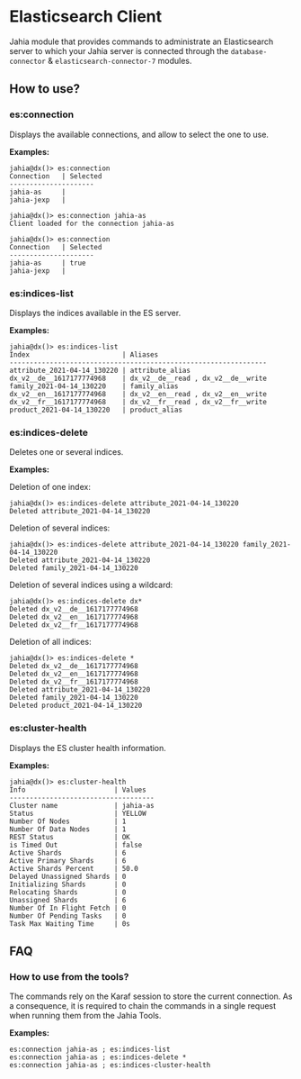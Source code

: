 # Elasticsearch Client

Jahia module that provides commands to administrate an Elasticsearch server to which your Jahia server is connected
through the `database-connector` & `elasticsearch-connector-7` modules.

## <a name="how-to-use"></a>How to use?
### <a name="es-connection"></a>es:connection
Displays the available connections, and allow to select the one to use.

**Examples:**

    jahia@dx()> es:connection
    Connection   | Selected
    ---------------------
    jahia-as     |
    jahia-jexp   | 

    jahia@dx()> es:connection jahia-as
    Client loaded for the connection jahia-as

    jahia@dx()> es:connection
    Connection   | Selected
    ---------------------
    jahia-as     | true
    jahia-jexp   |

### <a name="es-indices-list"></a>es:indices-list
Displays the indices available in the ES server.

**Examples:**

    jahia@dx()> es:indices-list
    Index                       | Aliases
    ----------------------------------------------------------------
    attribute_2021-04-14_130220 | attribute_alias
    dx_v2__de__1617177774968    | dx_v2__de__read , dx_v2__de__write
    family_2021-04-14_130220    | family_alias
    dx_v2__en__1617177774968    | dx_v2__en__read , dx_v2__en__write
    dx_v2__fr__1617177774968    | dx_v2__fr__read , dx_v2__fr__write
    product_2021-04-14_130220   | product_alias  

### <a name="es-indices-delete"></a>es:indices-delete
Deletes one or several indices.

**Examples:**                  
    
Deletion of one index:

    jahia@dx()> es:indices-delete attribute_2021-04-14_130220
    Deleted attribute_2021-04-14_130220

Deletion of several indices:

    jahia@dx()> es:indices-delete attribute_2021-04-14_130220 family_2021-04-14_130220
    Deleted attribute_2021-04-14_130220
    Deleted family_2021-04-14_130220

Deletion of several indices using a wildcard:

    jahia@dx()> es:indices-delete dx*
    Deleted dx_v2__de__1617177774968
    Deleted dx_v2__en__1617177774968
    Deleted dx_v2__fr__1617177774968

Deletion of all indices:

    jahia@dx()> es:indices-delete *
    Deleted dx_v2__de__1617177774968
    Deleted dx_v2__en__1617177774968
    Deleted dx_v2__fr__1617177774968  
    Deleted attribute_2021-04-14_130220
    Deleted family_2021-04-14_130220
    Deleted product_2021-04-14_130220 

### <a name="es-cluster-health"></a>es:cluster-health
Displays the ES cluster health information.

**Examples:**

    jahia@dx()> es:cluster-health
    Info                      | Values
    ------------------------------------
    Cluster name              | jahia-as
    Status                    | YELLOW
    Number Of Nodes           | 1
    Number Of Data Nodes      | 1
    REST Status               | OK
    is Timed Out              | false
    Active Shards             | 6
    Active Primary Shards     | 6
    Active Shards Percent     | 50.0
    Delayed Unassigned Shards | 0
    Initializing Shards       | 0
    Relocating Shards         | 0
    Unassigned Shards         | 6
    Number Of In Flight Fetch | 0
    Number Of Pending Tasks   | 0
    Task Max Waiting Time     | 0s

## <a name="faq"></a>FAQ
### <a name="faq-tools"></a>How to use from the tools?
The commands rely on the Karaf session to store the current connection. As a consequence, it is 
required to chain the commands in a single request when running them from the Jahia Tools.

**Examples:**

    es:connection jahia-as ; es:indices-list    
    es:connection jahia-as ; es:indices-delete *   
    es:connection jahia-as ; es:indices-cluster-health   